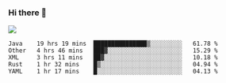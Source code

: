 ### Hi there 👋
![](https://github-readme-stats.vercel.app/api?username=tuichenchuxin)
<!--START_SECTION:waka-->
```text
Java    19 hrs 19 mins  ███████████████▒░░░░░░░░░   61.78 % 
Other   4 hrs 46 mins   ███▓░░░░░░░░░░░░░░░░░░░░░   15.29 % 
XML     3 hrs 11 mins   ██▓░░░░░░░░░░░░░░░░░░░░░░   10.18 % 
Rust    1 hr 32 mins    █▒░░░░░░░░░░░░░░░░░░░░░░░   04.94 % 
YAML    1 hr 17 mins    █░░░░░░░░░░░░░░░░░░░░░░░░   04.13 % 
```
<!--END_SECTION:waka-->
